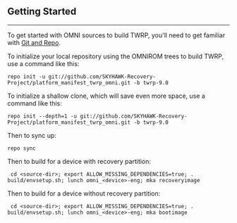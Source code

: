 ## Getting Started ##
---------------

To get started with OMNI sources to build TWRP, you'll need to get
familiar with [Git and Repo](https://source.android.com/source/using-repo.html).

To initialize your local repository using the OMNIROM trees to build TWRP, use a command like this:

    repo init -u git://github.com/SKYHAWK-Recovery-Project/platform_manifest_twrp_omni.git -b twrp-9.0

To initialize a shallow clone, which will save even more space, use a command like this:

    repo init --depth=1 -u git://github.com/SKYHAWK-Recovery-Project/platform_manifest_twrp_omni.git -b twrp-9.0

Then to sync up:

    repo sync

Then to build for a device with recovery partition:

     cd <source-dir>; export ALLOW_MISSING_DEPENDENCIES=true; . build/envsetup.sh; lunch omni_<device>-eng; mka recoveryimage

Then to build for a device without recovery partition:

     cd <source-dir>; export ALLOW_MISSING_DEPENDENCIES=true; . build/envsetup.sh; lunch omni_<device>-eng; mka bootimage
